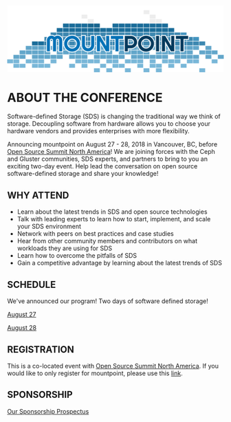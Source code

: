 <link rel="stylesheet" href="style.css">

<img src="images/logo.svg" id="logo" alt="Mountpoint" />

# ABOUT THE CONFERENCE
Software-defined Storage (SDS) is changing the traditional way we think of storage. Decoupling software from hardware allows you to choose your hardware vendors and provides enterprises with more flexibility. 

Announcing mountpoint on August 27 - 28, 2018 in Vancouver, BC, before [Open Source Summit North America](https://events.linuxfoundation.org/events/open-source-summit-north-america-2018/)!
We are joining forces with the Ceph and Gluster communities, SDS experts, and partners to bring to you an exciting two-day event. Help lead the conversation on open source software-defined storage and share your knowledge! 

## WHY ATTEND
- Learn about the latest trends in SDS and open source technologies
- Talk with leading experts to learn how to start, implement, and scale your SDS environment
- Network with peers on best practices and case studies 
- Hear from other community members and contributors on what workloads they are using for SDS
- Learn how to overcome the pitfalls of SDS 
- Gain a competitive advantage by learning about the latest trends of SDS 

## SCHEDULE
We've announced our program! 
Two days of software defined storage! 

[August 27](/schedule-day1)

[August 28](/schedule-day2)

## REGISTRATION
This is a co-located event with [Open Source Summit North America](https://events.linuxfoundation.org/events/open-source-summit-north-america-2018/program/co-located-events/). If you would like to only register for mountpoint, please use this [link](http://www.regonline.com/mountpoint2018).

## SPONSORSHIP
[Our Sponsorship Prospectus](/sponsor)

